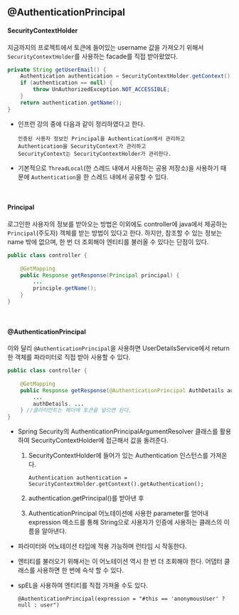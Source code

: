 ## @AuthenticationPrincipal

#### SecurityContextHolder

지금까지의 프로젝트에서 토큰에 들어있는 username 값을 가져오기 위해서 `SecurityContextHolder`를 사용하는 facade를 직접 받아왔었다. 

```java
private String getUserEmail() {
    Authentication authentication = SecurityContextHolder.getContext().getAuthentication();
    if (authentication == null) {
        throw UnAuthorizedException.NOT_ACCESSIBLE;
    }
    return authentication.getName();
}
```

+ 인프런 강의 중에 다음과 같이 정리하였다고 한다.

  ```
  인증된 사용자 정보인 Principal을 Authentication에서 관리하고
  Authentication을 SecurityContext가 관리하고
  SecurityContext는 SecurityContextHolder가 관리한다.
  ```

+ 기본적으로 `ThreadLocal`(한 스레드 내에서 사용하는 공용 저장소)을 사용하기 때문에 `Authentication`을 한 스레드 내에서 공유할 수 있다.

<br>

#### Principal

로그인한 사용자의 정보를 받아오는 방법은 이외에도 controller에 java에서 제공하는 `Principal`(주도자) 객체를 받는 방법이 있다고 한다. 하지만, 참조할 수 있는 정보는 name 밖에 없으며, 한 번 더 조회해야 엔티티를 불러올 수 있다는 단점이 있다.

```java
public class controller {
    
    @GetMapping
    public Response getResponse(Principal principal) {
        ...
        principle.getName();
    }
}
```

<br>

#### @AuthenticationPrincipal

이와 달리 `@AuthenticationPrincipal`을 사용하면 UserDetailsService에서 return한 객체를 파라미터로 직접 받아 사용할 수 있다.

```java
public class controller {
    
    @GetMapping
    public Response getResponse(@AuthenticationPrincipal AuthDetails authDetails) {
        ...
        authDetails. ...
    } //클라이언트는 헤더에 토큰을 넣으면 된다. 
}
```

+ Spring Security의 AuthenticationPrincipalArgumentResolver 클래스를 활용하여 SecurityContextHolder에 접근해서 값을 돌려준다.

  1. SecurityContextHolder에 들어가 있는 Authentication 인스턴스를 가져온다.

     ```
     Authentication authentication = SecurityContextHolder.getContext().getAuthentication();
     ```

  2. authentication.getPrincipal()를 받아낸 후

  3. AuthenticationPrincipal 어노테이션에 사용한 parameter를 얻어내 expression 메소드를 통해 String으로 사용자가 인증에 사용하는 클래스의 이름을 알아낸다.

+ 파라미터와 어노테이션 타입에 적용 가능하며 런타임 시 작동한다.
+ 엔티티를 불러오기 위해서는 이 어노테이션 역시 한 번 더 조회해야 한다. 어댑터 클래스를 사용하면 한 번에 슥삭 할 수 있다.

+ spEL을 사용하여 엔티티를 직접 가져올 수도 있다.

  ```
  @AuthenticationPrincipal(expression = "#this == 'anonymousUser' ? null : user")
  ```

  